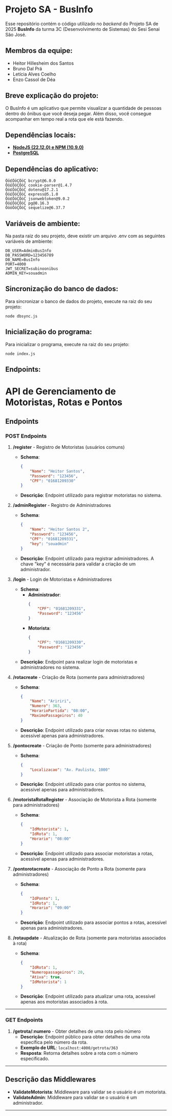 # Projeto SA - BusInfo
Esse repositório contém o código utilizado no *backend* do Projeto SA de 2025 **BusInfo** da turma 3C (Desenvolvimento de Sistemas) do Sesi Senai São José.
## Membros da equipe:
- Heitor Hillesheim dos Santos
- Bruno Dal Prá
- Letícia Alves Coelho
- Enzo Cassol de Déa
## Breve explicação do projeto:
O BusInfo é um aplicativo que permite visualizar a quantidade de pessoas dentro do ônibus que você deseja pegar. Além disso, você consegue acompanhar em tempo real a rota que ele está fazendo.
## Dependências locais:
- **[NodeJS (22.12.0) e NPM (10.9.0)](https://nodejs.org/en/download/)**
- **[PostgreSQL](https://www.postgresql.org/download/)**
## Dependências do aplicativo:
```
Ôö£ÔöÇÔöÇ bcrypt@6.0.0
Ôö£ÔöÇÔöÇ cookie-parser@1.4.7
Ôö£ÔöÇÔöÇ dotenv@17.2.1
Ôö£ÔöÇÔöÇ express@5.1.0
Ôö£ÔöÇÔöÇ jsonwebtoken@9.0.2
Ôö£ÔöÇÔöÇ pg@8.16.3
ÔööÔöÇÔöÇ sequelize@6.37.7
```
## Variáveis de ambiente:
Na pasta raiz do seu projeto, deve existir um arquivo .env com as seguintes variáveis de ambiente:
```
DB_USER=AdminBusInfo
DB_PASSWORD=123456789
DB_NAME=BusInfo
PORT=4000
JWT_SECRET=subinoonibus
ADMIN_KEY=souadmin
```
## Sincronização do banco de dados:
Para sincronizar o banco de dados do projeto, execute na raiz do seu projeto:
```
node dbsync.js
```
## Inicialização do programa:
Para inicializar o programa, execute na raiz do seu projeto:
```
node index.js
```
## Endpoints:

# API de Gerenciamento de Motoristas, Rotas e Pontos

## Endpoints

### **POST Endpoints**

1. **/register** - Registro de Motoristas (usuários comuns)
    - **Schema**:
      ```json
      {
          "Name": "Heitor Santos",
          "Password": "123456",
          "CPF": "01681209330"
      }
      ```
    - **Descrição**: Endpoint utilizado para registrar motoristas no sistema.

2. **/adminRegister** - Registro de Administradores
    - **Schema**:
      ```json
      {
          "Name": "Heitor Santos 2",
          "Password": "123456",
          "CPF": "01681209331",
          "key": "souadmin"
      }
      ```
    - **Descrição**: Endpoint utilizado para registrar administradores. A chave "key" é necessária para validar a criação de um administrador.

3. **/login** - Login de Motoristas e Administradores
    - **Schema**:
      - **Administrador**:
        ```json
        {
            "CPF": "01681209331",
            "Password": "123456"
        }
        ```
      - **Motorista**:
        ```json
        {
            "CPF": "01681209330",
            "Password": "123456"
        }
        ```
    - **Descrição**: Endpoint para realizar login de motoristas e administradores no sistema.

4. **/rotacreate** - Criação de Rota (somente para administradores)
    - **Schema**:
      ```json
      {
          "Name": "Aririri", 
          "Numero": 363, 
          "HorarioPartida": "08:00", 
          "MaximoPassageiros": 40
      }
      ```
    - **Descrição**: Endpoint utilizado para criar novas rotas no sistema, acessível apenas para administradores.

5. **/pontocreate** - Criação de Ponto (somente para administradores)
    - **Schema**:
      ```json
      {
          "Localizacao": "Av. Paulista, 1000"
      }
      ```
    - **Descrição**: Endpoint utilizado para criar pontos no sistema, acessível apenas para administradores.

6. **/motoristaRotaRegister** - Associação de Motorista a Rota (somente para administradores)
    - **Schema**:
      ```json
      {
          "IdMotorista": 1, 
          "IdRota": 1, 
          "Horario": "08:00"
      }
      ```
    - **Descrição**: Endpoint utilizado para associar motoristas a rotas, acessível apenas para administradores.

7. **/pontorotacreate** - Associação de Ponto a Rota (somente para administradores)
    - **Schema**:
      ```json
      {
          "IdPonto": 1, 
          "IdRota": 1, 
          "Horario": "09:00"
      }
      ```
    - **Descrição**: Endpoint utilizado para associar pontos a rotas, acessível apenas para administradores.

8. **/rotaupdate** - Atualização de Rota (somente para motoristas associados à rota)
    - **Schema**:
      ```json
      {
          "IdRota": 1, 
          "Numeropassageiros": 20, 
          "Ativa": true, 
          "IdMotorista": 1
      }
      ```
    - **Descrição**: Endpoint utilizado para atualizar uma rota, acessível apenas aos motoristas associados à rota.

---

### **GET Endpoints**

1. **/getrota/:numero** - Obter detalhes de uma rota pelo número
    - **Descrição**: Endpoint público para obter detalhes de uma rota específica pelo número da rota.
    - **Exemplo de URL**: `localhost:4000/getrota/363`
    - **Resposta**: Retorna detalhes sobre a rota com o número especificado.

---

## Descrição das Middlewares

- **ValidateMotorista**: Middleware para validar se o usuário é um motorista.
- **ValidateAdmin**: Middleware para validar se o usuário é um administrador.

---


